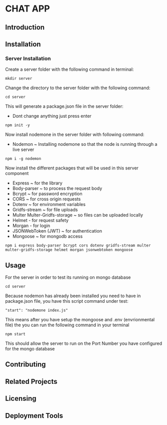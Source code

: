 # CHAT APP
## Introduction
## Installation
### Server Installation
Create a server folder with the following command in terminal:
```
mkdir server
```
Change the directory to the server folder with the following command:
```
cd server
```
This will generate a package.json file in the server folder:
* Dont change anything just press enter
```
npm init -y
```
Now install nodemone in the server folder with following command:
* Nodemon ~ Installing nodemone so that the node is running through a live server
```
npm i -g nodemon
```
Now install the different packages that will be used in this server component
* Express ~ for the library
* Body-parser ~ to process the request body
* Bcrypt ~  for password encryption
* CORS ~ for cross origin requests
* Dotenv ~ for environment variables
* Gridfs-stream ~ for file uploads
* Multer Multer-Gridfs-storage ~ so files can be uploaded locally
* Helmet - for request safety 
* Morgan - for login
* JSONWebToken (JWT) ~ for authentication
* Mongoose ~ for mongodb access
```
npm i express body-parser bcrypt cors dotenv gridfs-stream multer multer-gridfs-storage helmet morgan jsonwebtoken mongoose
```
## Usage
For the server in order to test its running on mongo database
```
cd server 
```
Because nodemon has already been installed you need to have in package.json file, you have this script command under test:
```
"start": "nodemone index.js"
```
This means after you have setup the mongoose and .env (envrionmental file) the you can run the following command in your terminal
```
npm start
```
This should allow the server to run on the Port Number you have configured for the mongo database
## Contributing
## Related Projects
## Licensing
## Deployment Tools